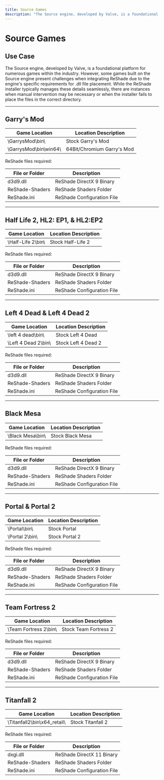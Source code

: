 ```yaml
---
title: Source Games
description: "The Source engine, developed by Valve, is a foundational platform for numerous games within the industry. However, some games built on the Source engine present challenges when integrating ReShade due to the engine's specific requirements for .dll file placement. While the ReShade installer typically manages these details seamlessly, there are instances when manual intervention may be necessary or when the installer fails to place the files in the correct directory."
---
```


# Source Games

## Use Case
The Source engine, developed by Valve, is a foundational platform for numerous games within the industry. However, some games built on the Source engine present challenges when integrating ReShade due to the engine's specific requirements for .dll file placement. While the ReShade installer typically manages these details seamlessly, there are instances when manual intervention may be necessary or when the installer fails to place the files in the correct directory. 

---

## Garry's Mod

| Game Location         | Location Description       |
|-----------------------|----------------------------|
| \GarrysMod\bin\       | Stock Garry's Mod          |
| \GarrysMod\bin\win64\ | 64Bit/Chromium Garry's Mod |

ReShade files required:

  | File or Folder        | Description                |
  |-----------------------|----------------------------|
  | d3d9.dll              | ReShade DirectX 9 Binary   |
  | ReShade-Shaders       | ReShade Shaders Folder     |
  | ReShade.ini           | ReShade Configuration File |

---

## Half Life 2, HL2: EP1, & HL2:EP2

| Game Location         | Location Description       |
|-----------------------|----------------------------|
| \Half-Life 2\bin\     | Stock Half-Life 2          |

ReShade files required:

  | File or Folder        | Description                |
  |-----------------------|----------------------------|
  | d3d9.dll              | ReShade DirectX 9 Binary   |
  | ReShade-Shaders       | ReShade Shaders Folder     |
  | ReShade.ini           | ReShade Configuration File |

---

## Left 4 Dead & Left 4 Dead 2

| Game Location         | Location Description       |
|-----------------------|----------------------------|
| \left 4 dead\bin\     | Stock Left 4 Dead          |
| \Left 4 Dead 2\bin\   | Stock Left 4 Dead 2        |

ReShade files required:

  | File or Folder        | Description                |
  |-----------------------|----------------------------|
  | d3d9.dll              | ReShade DirectX 9 Binary   |
  | ReShade-Shaders       | ReShade Shaders Folder     |
  | ReShade.ini           | ReShade Configuration File |

---

## Black Mesa

| Game Location         | Location Description       |
|-----------------------|----------------------------|
| \Black Mesa\bin\      | Stock Black Mesa           |

ReShade files required:

  | File or Folder        | Description                |
  |-----------------------|----------------------------|
  | d3d9.dll              | ReShade DirectX 9 Binary   |
  | ReShade-Shaders       | ReShade Shaders Folder     |
  | ReShade.ini           | ReShade Configuration File |

---

## Portal & Portal 2

| Game Location         | Location Description       |
|-----------------------|----------------------------|
| \Portal\bin\          | Stock Portal               |
| \Portal 2\bin\        | Stock Portal 2             |

ReShade files required:

  | File or Folder        | Description                |
  |-----------------------|----------------------------|
  | d3d9.dll              | ReShade DirectX 9 Binary   |
  | ReShade-Shaders       | ReShade Shaders Folder     |
  | ReShade.ini           | ReShade Configuration File |

---

## Team Fortress 2

| Game Location         | Location Description       |
|-----------------------|----------------------------|
| \Team Fortress 2\bin\ | Stock Team Fortress 2      |

ReShade files required:

  | File or Folder        | Description                |
  |-----------------------|----------------------------|
  | d3d9.dll              | ReShade DirectX 9 Binary   |
  | ReShade-Shaders       | ReShade Shaders Folder     |
  | ReShade.ini           | ReShade Configuration File |

---

## Titanfall 2

| Game Location         | Location Description       |
|-----------------------|----------------------------|
| \Titanfall2\bin\x64_retail\ | Stock Titanfall 2    |

ReShade files required:

  | File or Folder        | Description                |
  |-----------------------|----------------------------|
  | dxgi.dll              | ReShade DirectX 11 Binary  |
  | ReShade-Shaders       | ReShade Shaders Folder     |
  | ReShade.ini           | ReShade Configuration File |
